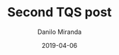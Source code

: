 ---
title: 'Second TQS post'
date: '2019-04-06'
path: '/second-post'
tags: ['second', 'testing']
excerpt: 'Second post preview'
author: 'Danilo Miranda'
---